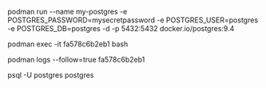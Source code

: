 podman run --name my-postgres -e POSTGRES_PASSWORD=mysecretpassword -e POSTGRES_USER=postgres -e POSTGRES_DB=postgres -d -p 5432:5432  docker.io/postgres:9.4 

podman exec -it fa578c6b2eb1 bash

podman logs --follow=true fa578c6b2eb1

psql -U postgres postgres
